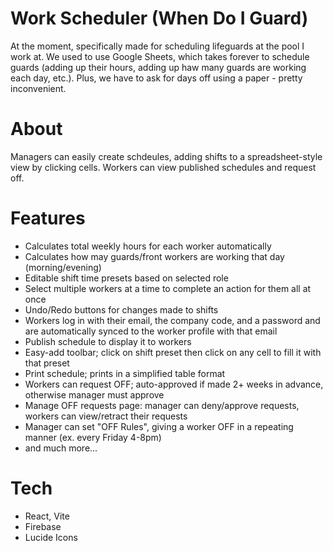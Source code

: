 # Work Scheduler (When Do I Guard)
At the moment, specifically made for scheduling lifeguards at the pool I work at. We used to use Google Sheets, which takes forever to schedule guards (adding up their hours, adding up haw many guards are working each day, etc.). Plus, we have to ask for days off using a paper - pretty inconvenient.

# About
Managers can easily create schdeules, adding shifts to a spreadsheet-style view by clicking cells. Workers can view published schedules and request off.

# Features
- Calculates total weekly hours for each worker automatically
- Calculates how may guards/front workers are working that day (morning/evening)
- Editable shift time presets based on selected role
- Select multiple workers at a time to complete an action for them all at once
- Undo/Redo buttons for changes made to shifts
- Workers log in with their email, the company code, and a password and are automatically synced to the worker profile with that email
- Publish schedule to display it to workers
- Easy-add toolbar; click on shift preset then click on any cell to fill it with that preset
- Print schedule; prints in a simplified table format
- Workers can request OFF; auto-approved if made 2+ weeks in advance, otherwise manager must approve
- Manage OFF requests page: manager can deny/approve requests, workers can view/retract their requests
- Manager can set "OFF Rules", giving a worker OFF in a repeating manner (ex. every Friday 4-8pm)
- and much more...

# Tech
- React, Vite
- Firebase
- Lucide Icons
